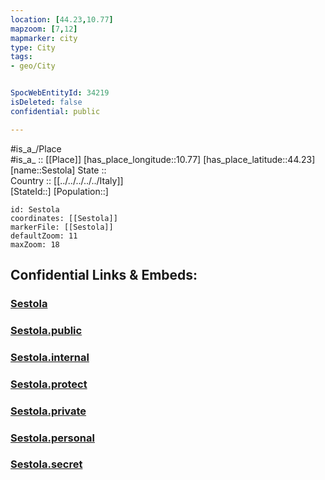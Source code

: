 ```yaml
---
location: [44.23,10.77] 
mapzoom: [7,12] 
mapmarker: city 
type: City
tags:
- geo/City


SpocWebEntityId: 34219
isDeleted: false
confidential: public

---
```

#is_a_/Place  
#is_a_ :: [[Place]] 
[has_place_longitude::10.77] 
[has_place_latitude::44.23] 
[name::Sestola] 
State ::  
Country :: [[../../../../../Italy]]  
[StateId::] 
[Population::] 



```leaflet
id: Sestola
coordinates: [[Sestola]] 
markerFile: [[Sestola]] 
defaultZoom: 11 
maxZoom: 18
```


## Confidential Links & Embeds: 

### [Sestola](/_Standards/Earth/Continent/Europe/Europe~South/Italy/regions~Italy/Emilia-Romagna/Modena.Province/City/Sestola.md) 

### [Sestola.public](/_public/Earth/Continent/Europe/Europe~South/Italy/regions~Italy/Emilia-Romagna/Modena.Province/City/Sestola.public.md) 

### [Sestola.internal](/_internal/Earth/Continent/Europe/Europe~South/Italy/regions~Italy/Emilia-Romagna/Modena.Province/City/Sestola.internal.md) 

### [Sestola.protect](/_protect/Earth/Continent/Europe/Europe~South/Italy/regions~Italy/Emilia-Romagna/Modena.Province/City/Sestola.protect.md) 

### [Sestola.private](/_private/Earth/Continent/Europe/Europe~South/Italy/regions~Italy/Emilia-Romagna/Modena.Province/City/Sestola.private.md) 

### [Sestola.personal](/_personal/Earth/Continent/Europe/Europe~South/Italy/regions~Italy/Emilia-Romagna/Modena.Province/City/Sestola.personal.md) 

### [Sestola.secret](/_secret/Earth/Continent/Europe/Europe~South/Italy/regions~Italy/Emilia-Romagna/Modena.Province/City/Sestola.secret.md)

